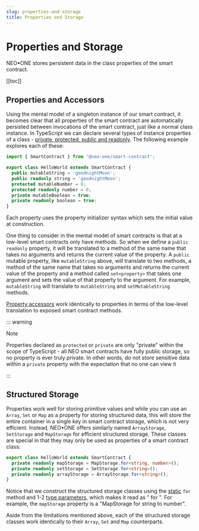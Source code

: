 ```yaml
---
slug: properties-and-storage
title: Properties and Storage
---
```

# Properties and Storage

NEO•ONE stores persistent data in the class properties of the smart contract.

[[toc]]

## Properties and Accessors

Using the mental model of a singleton instance of our smart contract, it becomes clear that all properties of the smart contract are automatically persisted between invocations of the smart contract, just like a normal class instance. In TypeScript we can declare several types of instance properties of a class - [private, protected, public and readonly](https://www.typescriptlang.org/docs/handbook/classes.html#public-private-and-protected-modifiers). The following example explores each of these:

```typescript
import { SmartContract } from '@neo-one/smart-contract';

export class HelloWorld extends SmartContract {
  public mutableString = 'goodnightMoon';
  public readonly string = 'goodnightMoon';
  protected mutableNumber = 0;
  protected readonly number = 0;
  private mutableBoolean = true;
  private readonly boolean = true;
}
```

Each property uses the property initializer syntax which sets the initial value at construction.

One thing to consider in the mental model of smart contracts is that at a low-level smart contracts only have methods. So when we define a `public` `readonly` property, it will be translated to a method of the same name that takes no arguments and returns the current value of the property. A `public` mutable property, like `mutableString` above, will translate to two methods, a method of the same name that takes no arguments and returns the current value of the property and a method called `set<property>` that takes one argument and sets the value of that property to the argument. For example, `mutableString` will translate to `mutableString` and `setMutableString` methods.

[Property accessors](https://www.typescriptlang.org/docs/handbook/classes.html#accessors) work identically to properties in terms of the low-level translation to exposed smart contract methods.

::: warning

Note

Properties declared as `protected` or `private` are only "private" within the scope of TypeScript - all NEO smart contracts have fully public storage, so no property is ever truly private. In other words, do not store sensitive data within a `private` property with the expectation that no one can view it

:::

## Structured Storage

Properties work well for storing primitive values and while you can use an `Array`, `Set` or `Map` as a property for storing structured data, this will store the entire container in a single key in smart contract storage, which is not very efficient. Instead, NEO•ONE offers similarly named `ArrayStorage`, `SetStorage` and `MapStorage` for efficient structured storage. These classes are special in that they may only be used as properties of a smart contract class:

```typescript
export class HelloWorld extends SmartContract {
  private readonly mapStorage = MapStorage.for<string, number>();
  private readonly setStorage = SetStorage.for<string>();
  private readonly arrayStorage = ArrayStorage.for<string>();
}
```

Notice that we construct the structured storage classes using the [static](https://www.typescriptlang.org/docs/handbook/classes.html#static-properties) `for` method and 1-2 [type parameters](https://www.typescriptlang.org/docs/handbook/generics.html), which makes it read as "<structured storage> for <type>". For example, the `mapStorage` property is a "MapStorage for string to number".

Aside from the limitations mentioned above, each of the structured storage classes work identically to their `Array`, `Set` and `Map` counterparts.


